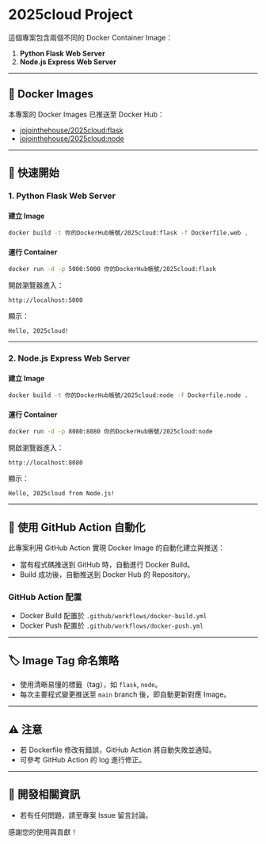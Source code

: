# 2025cloud Project

這個專案包含兩個不同的 Docker Container Image：

1. **Python Flask Web Server**
2. **Node.js Express Web Server**

---

## 🐳 Docker Images

本專案的 Docker Images 已推送至 Docker Hub：

* [jojointhehouse/2025cloud\:flask](https://hub.docker.com/repository/docker/jojointhehouse/2025cloud/tags?page=1&name=flask)
* [jojointhehouse/2025cloud\:node](https://hub.docker.com/repository/docker/jojointhehouse/2025cloud/tags?page=1&name=node)

---

## 🚀 快速開始

### 1. Python Flask Web Server

#### 建立 Image

```bash
docker build -t 你的DockerHub帳號/2025cloud:flask -f Dockerfile.web .
```

#### 運行 Container

```bash
docker run -d -p 5000:5000 你的DockerHub帳號/2025cloud:flask
```

開啟瀏覽器進入：

```
http://localhost:5000
```

顯示：

```
Hello, 2025cloud!
```

---

### 2. Node.js Express Web Server

#### 建立 Image

```bash
docker build -t 你的DockerHub帳號/2025cloud:node -f Dockerfile.node .
```

#### 運行 Container

```bash
docker run -d -p 8080:8080 你的DockerHub帳號/2025cloud:node
```

開啟瀏覽器進入：

```
http://localhost:8080
```

顯示：

```
Hello, 2025cloud from Node.js!
```

---

## 🔧 使用 GitHub Action 自動化

此專案利用 GitHub Action 實現 Docker Image 的自動化建立與推送：

* 當有程式碼推送到 GitHub 時，自動進行 Docker Build。
* Build 成功後，自動推送到 Docker Hub 的 Repository。

### GitHub Action 配置

* Docker Build 配置於 `.github/workflows/docker-build.yml`
* Docker Push 配置於 `.github/workflows/docker-push.yml`

---

## 🏷️ Image Tag 命名策略

* 使用清晰易懂的標籤（tag），如 `flask`, `node`。
* 每次主要程式變更推送至 `main` branch 後，即自動更新對應 Image。

---

## ⚠️ 注意

* 若 Dockerfile 修改有錯誤，GitHub Action 將自動失敗並通知。
* 可參考 GitHub Action 的 log 進行修正。

---

## 📌 開發相關資訊

* 若有任何問題，請至專案 Issue 留言討論。

感謝您的使用與貢獻！

